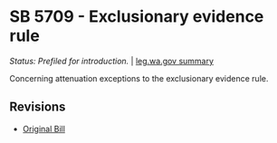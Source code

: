 # SB 5709 - Exclusionary evidence rule
*Status: Prefiled for introduction.* | [leg.wa.gov summary](https://app.leg.wa.gov/billsummary?BillNumber=5709&Year=2021)

Concerning attenuation exceptions to the exclusionary evidence rule.

## Revisions
* [Original Bill](1/)